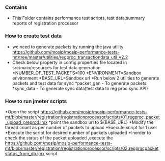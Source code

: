 ### Contains
* This Folder contains performance test scripts, test data,summary reports of registration processor 

### How to create test data 
* we need to generate packets by running the java utility https://github.com/mosip/mosip-performance-tests-mt/tree/master/utilities/regproc_transactiondata_util_v2.2 
* Check below property in config.properties file located in src/main/resources for test data generation
   *NUMBER_OF_TEST_PACKETS=100
   *ENVIRONMENT=Sandbox environment
   *BASE_URL=Sandbox url
*Run below 2 utilities to generate packets and test data for sync
   *packet_gen - To generate packets
   *sync_data - To generate sync data(test data to reg proc sync API)
   
### How to run jmeter scripts 
 *Open the script https://github.com/mosip/mosip-performance-tests-mt/blob/master/registration/registrationprocessor/scripts/01.regproc_packet_upload_preprod.jmx
 *point the sandbox url to ${BASE_URL}
 *Modify the thread count as per number of packets to upload
 *Execute script for 1 user
 *Execute the script for desired number of packets uploaded
 *Inorder to check the status of the packet uploaded ,execute the https://github.com/mosip/mosip-performance-tests-mt/blob/master/registration/registrationprocessor/scripts/02.regprocpacketstatus_from_db.jmx script



